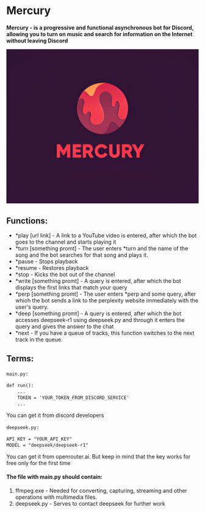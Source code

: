 # Mercury



**Mercury - is a progressive and functional asynchronous bot  for Discord, allowing you to turn on music and search for information on the Internet without leaving Discord**

<img alt="Mercury" src="img/log.png">

## Functions:

* *play [url link] - A link to a YouTube video is entered, after which the bot goes to the channel and starts playing it
* *turn [something promt] - The user enters *turn and the name of the song and the bot searches for that song and plays it.
* *pause - Stops playback
* *resume - Restores playback
* *stop - Kicks the bot out of the channel
* *write [something promt] - A query is entered, after which the bot displays the first links that match your query
* *perp [something promt] - The user enters *perp and some query, after which the bot sends a link to the perplexity website immediately with the user's query.
* *deep [something promt] - A query is entered, after which the bot accesses deepseek-r1 using deepseek.py and through it enters the query and gives the answer to the chat
* *next - If you have a queue of tracks, this function switches to the next track in the queue. 

## Terms: 

`main.py:`

```
def run():
    ...
    TOKEN = 'YOUR_TOKEN_FROM_DISCORD_SERVICE' 
    ...
```
You can get it from discord developers

`deepseek.py:`
```
API_KEY = "YOUR_API_KEY"  
MODEL = "deepseek/deepseek-r1"
```

You can get it from openrouter.ai. But keep in mind that the key works for free only for the first time

#### The file with main.py should contain:
1. ffmpeg.exe - Needed for converting, capturing, streaming and other operations with multimedia files.
2. deepseek.py - Serves to contact deepseek for further work

   
